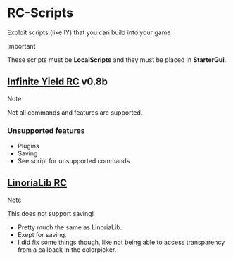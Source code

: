 # RC-Scripts
Exploit scripts (like IY) that you can build into your game

> [!IMPORTANT]
> These scripts must be **LocalScripts** and they must be placed in **StarterGui**.

## [Infinite Yield RC](Infinite%20Yield%20RC.lua) v0.8b
> [!NOTE]
> Not all commands and features are supported.

### Unsupported features
* Plugins
* Saving
* See script for unsupported commands


## [LinoriaLib RC](https://github.com/MaxxusX/RC-Scripts/raw/main/LinoriaLib%20RC.rbxm)
> [!NOTE]
> This does not support saving!

* Pretty much the same as LinoriaLib.
* Exept for saving.
* I did fix some things though, like not being able to access transparency from a callback in the colorpicker.
